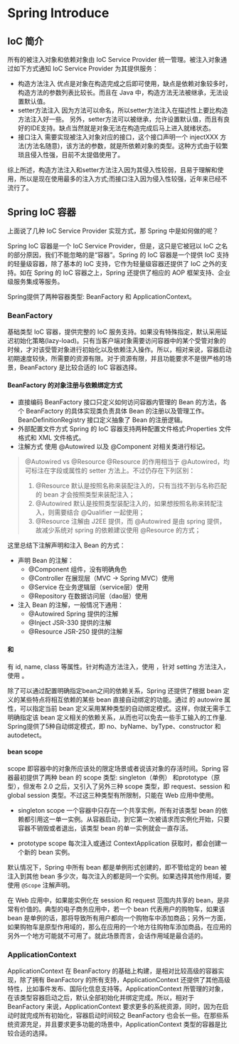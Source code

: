 # Spring Introduce

## IoC 简介
所有的被注入对象和依赖对象由 IoC Service Provider 统一管理。被注入对象通过如下方式通知 IoC Service Provider 为其提供服务：
- 构造方法注入
优点是对象在构造完成之后即可使用，缺点是依赖对象较多时，构造方法的参数列表比较长。而且在 Java 中，构造方法无法被继承，无法设置默认值。
- setter方法注入
因为方法可以命名，所以setter方法注入在描述性上要比构造方法注入好一些。 另外，setter方法可以被继承，允许设置默认值，而且有良好的IDE支持。缺点当然就是对象无法在构造完成后马上进入就绪状态。
- 接口注入
需要实现被注入对象对应的接口，这个接口声明一个 injectXXX 方法(方法名随意)，该方法的参数，就是所依赖对象的类型。这种方式由于较繁琐且侵入性强，目前不太提倡使用了。

综上所述，构造方法注入和setter方法注入因为其侵入性较弱，且易于理解和使用，所以是现在使用最多的注入方式;而接口注入因为侵入性较强，近年来已经不流行了。

## Spring IoC 容器
上面说了几种 IoC Service Provider 实现方式，那 Spring 中是如何做的呢？

Spring IoC 容器是一个 IoC Service Provider，但是，这只是它被冠以 IoC 之名的部分原因，我们不能忽略的是“容器”。Spring 的 IoC 容器是一个提供 IoC 支持的轻量级容器，除了基本的 IoC 支持，它作为轻量级容器还提供了 IoC 之外的支持。如在 Spring 的 IoC 容器之上，Spring 还提供了相应的 AOP 框架支持、企业级服务集成等服务。

Spring提供了两种容器类型: BeanFactory 和 ApplicationContext。

### BeanFactory
基础类型 IoC 容器，提供完整的 IoC 服务支持。如果没有特殊指定，默认采用延迟初始化策略(lazy-load)。只有当客户端对象需要访问容器中的某个受管对象的时候，才对该受管对象进行初始化以及依赖注入操作。所以，相对来说，容器启动初期速度较快，所需要的资源有限。对于资源有限，并且功能要求不是很严格的场景，BeanFactory 是比较合适的 IoC 容器选择。

#### BeanFactory 的对象注册与依赖绑定方式
- 直接编码
BeanFactory 接口只定义如何访问容器内管理的 Bean 的方法，各个 BeanFactory 的具体实现类负责具体 Bean 的注册以及管理工作。 BeanDefinitionRegistry 接口定义抽象了 Bean 的注册逻辑。
- 外部配置文件方式
Spring 的 IoC 容器支持两种配置文件格式:Properties 文件格式和 XML 文件格式。
- 注解方式
使用 @Autowired 以及 @Component 对相关类进行标记。

> @Autowired vs @Resource
> @Resource 的作用相当于 @Autowired，均可标注在字段或属性的 setter 方法上。不过仍存在下列区别：
> 1. @Resource 默认是按照名称来装配注入的，只有当找不到与名称匹配的 bean 才会按照类型来装配注入；
> 2. @Autowired 默认是按照类型装配注入的，如果想按照名称来转配注入，则需要结合 @Qualifier 一起使用；
> 3. @Resource 注解由 J2EE 提供，而 @Autowired 是由 spring 提供，故减少系统对 spring 的依赖建议使用 @Resource 的方式；

这里总结下注解声明和注入 Bean 的方式：
- 声明 Bean 的注解：
    - @Component 
    组件，没有明确角色
    - @Controller
    在展现层（MVC -> Spring MVC）使用
    - @Service 
    在业务逻辑层（service层）使用
    - @Repository 
    在数据访问层（dao层）使用
- 注入 Bean 的注解，一般情况下通用：
    - @Autowired 
    Spring 提供的注解
    - @Inject
    JSR-330 提供的注解
    - @Resource
    JSR-250 提供的注解

#### <beans> 和 <bean>
<bean> 有 id, name, class 等属性。针对构造方法注入，使用 <constructor-arg>，针对 setting 方法注入，使用 <property>。

除了可以通过配置明确指定bean之间的依赖关系，Spring 还提供了根据 bean 定义的某些特点将相互依赖的某些 bean 直接自动绑定的功能。通过 <bean> 的 autowire 属性，可以指定当前 bean 定义采用某种类型的自动绑定模式。这样，你就无需手工明确指定该 bean 定义相关的依赖关系，从而也可以免去一些手工输入的工作量.
Spring提供了5种自动绑定模式，即 no、byName、byType、constructor 和 autodetect。 

#### bean scope
scope 即容器中的对象所应该处的限定场景或者说该对象的存活时间。Spring 容器最初提供了两种 bean 的 scope 类型: singleton（单例） 和prototype（原型），但发布 2.0 之后，又引入了另外三种 scope 类型，即 request、session 和 global session 类型。不过这三种类型有所限制，只能在 Web 应用中使用。

- singleton scope
一个容器中只存在一个共享实例，所有对该类型 bean 的依赖都引用这一单一实例。从容器启动，到它第一次被请求而实例化开始，只要容器不销毁或者退出，该类型 bean 的单一实例就会一直存活。

- prototype scope
每次注入或通过 ContextApplication 获取时，都会创建一个新的 bean 实例。

默认情况下，Spring 中所有 bean 都是单例形式创建的，即不管给定的 bean 被注入到其他 bean 多少次，每次注入的都是同一个实例。如果选择其他作用域，要使用 `@Scope` 注解声明。

在 Web 应用中，如果能实例化在 session 和 request 范围内共享的 bean，是非常有价值的。典型的电子商务应用中，若一个 bean 代表用户的购物车，如果该 bean 是单例的话，那将导致所有用户都向一个购物车中添加商品；另外一方面，如果购物车是原型作用域的，那么在应用的一个地方往购物车添加商品，在应用的另外一个地方可能就不可用了。就此场景而言，会话作用域是最合适的。

### ApplicationContext
ApplicationContext 在 BeanFactory 的基础上构建，是相对比较高级的容器实现，除了拥有 BeanFactory 的所有支持，ApplicationContext 还提供了其他高级特性，比如事件发布、国际化信息支持等。ApplicationContext 所管理的对象，在该类型容器启动之后，默认全部初始化并绑定完成。所以，相对于 BeanFactory 来说，ApplicationContext 要求更多的系统资源，同时，因为在启动时就完成所有初始化，容器启动时间较之 BeanFactory 也会长一些。在那些系统资源充足，并且要求更多功能的场景中，ApplicationContext 类型的容器是比较合适的选择。
